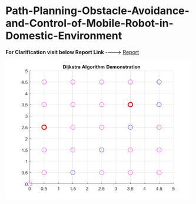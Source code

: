 # Path-Planning-Obstacle-Avoidance-and-Control-of-Mobile-Robot-in-Domestic-Environment
<B> For Clarification visit below Report Link </B>  ----> [Report](https://github.com/karansspk/Path-Planning-Obstacle-Avoidance-and-Control-of-Mobile-Robot-in-Domestic-Environment/blob/main/Mobile%20Robots%20Final%20Report.pdf) 
<br>

![Dijkstra Path](https://github.com/karansspk/Path-Planning-Obstacle-Avoidance-and-Control-of-Mobile-Robot-in-Domestic-Environment/blob/main/Dijkstra_Path.png)

